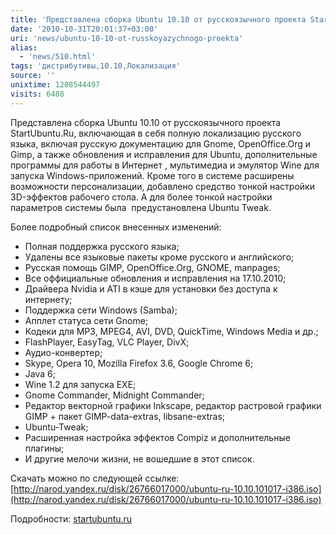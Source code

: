 ```yaml
---
title: 'Представлена сборка Ubuntu 10.10 от русскоязычного проекта StartUbuntu.Ru'
date: '2010-10-31T20:01:37+03:00'
uri: 'news/ubuntu-10-10-ot-russkoyazychnogo-proekta'
alias: 
  - 'news/510.html'
tags: 'дистрибутивы,10.10,Локализация'
source: ''
unixtime: 1288544497
visits: 6488
---
```

Представлена сборка Ubuntu 10.10 от русскоязычного проекта StartUbuntu.Ru, включающая в себя полную локализацию русского языка, включая русскую документацию для Gnome, OpenOffice.Org и Gimp, а также обновления и исправления для Ubuntu, дополнительные программы для работы в Интернет , мультимедиа и эмулятор Wine для запуска Windows-приложений. Кроме того в системе расширены возможности персонализации, добавлено средство тонкой настройки 3D-эффектов рабочего стола. А для более тонкой настройки параметров системы была  предустановлена Ubuntu Tweak. 

Более подробный список внесенных изменений: 

*   Полная поддержка русского языка;
*   Удалены все языковые пакеты кроме русского и английского;
*   Русская помощь GIMP, OpenOffice.Org, GNOME, manpages;
*   Все оффициальные обновления и исправления на 17.10.2010;
*   Драйвера Nvidia и ATI в кэше для установки без доступа к интернету;
*   Поддержка сети Windows (Samba);
*   Апплет статуса сети Gnome;
*   Кодеки для MP3, MPEG4, AVI, DVD, QuickTime, Windows Media и др.;
*   FlashPlayer, EasyTag, VLC Player, DivX;
*   Аудио-конвертер;
*   Skype, Opera 10, Mozilla Firefox 3.6, Google Chrome 6;
*   Java 6;
*   Wine 1.2 для запуска EXE;
*   Gnome Commander, Midnight Commander;
*   Редактор векторной графики Inkscape, редактор растровой графики GIMP + пакет GIMP-data-extras, libsane-extras;
*   Ubuntu-Tweak;
*   Расширенная настройка эффектов Compiz и дополнительные плагины;
*   И другие мелочи жизни, не вошедшие в этот список.

Скачать можно по следующей ссылке: [http://narod.yandex.ru/disk/26766017000/ubuntu-ru-10.10.101017-i386.iso](http://narod.yandex.ru/disk/26766017000/ubuntu-ru-10.10.101017-i386.iso)

Подробности: [startubuntu.ru](http://startubuntu.ru/?page_id=154)
